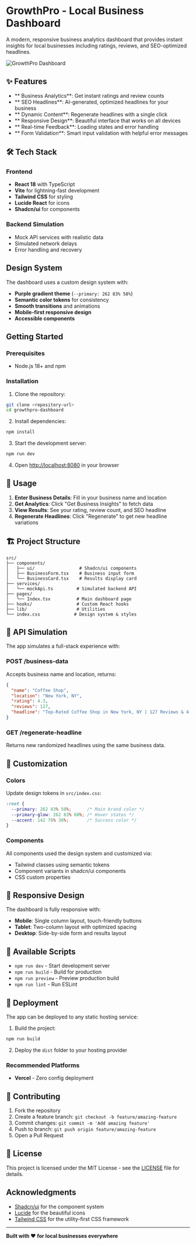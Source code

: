 # GrowthPro - Local Business Dashboard

A modern, responsive business analytics dashboard that provides instant insights for local businesses including ratings, reviews, and SEO-optimized headlines.

![GrowthPro Dashboard](https://via.placeholder.com/800x400/6366f1/ffffff?text=GrowthPro+Business+Dashboard)

## ✨ Features

- ** Business Analytics**: Get instant ratings and review counts
- ** SEO Headlines**: AI-generated, optimized headlines for your business
- ** Dynamic Content**: Regenerate headlines with a single click
- ** Responsive Design**: Beautiful interface that works on all devices
- ** Real-time Feedback**: Loading states and error handling
- ** Form Validation**: Smart input validation with helpful error messages

## 🛠 Tech Stack

### Frontend
- **React 18** with TypeScript
- **Vite** for lightning-fast development
- **Tailwind CSS** for styling
- **Lucide React** for icons
- **Shadcn/ui** for components

### Backend Simulation
- Mock API services with realistic data
- Simulated network delays
- Error handling and recovery

##  Design System

The dashboard uses a custom design system with:
- **Purple gradient theme** (`--primary: 262 83% 58%`)
- **Semantic color tokens** for consistency
- **Smooth transitions** and animations
- **Mobile-first responsive design**
- **Accessible components**

##  Getting Started

### Prerequisites
- Node.js 18+ and npm

### Installation

1. Clone the repository:
```bash
git clone <repository-url>
cd growthpro-dashboard
```

2. Install dependencies:
```bash
npm install
```

3. Start the development server:
```bash
npm run dev
```

4. Open [http://localhost:8080](http://localhost:8080) in your browser

## 📖 Usage

1. **Enter Business Details**: Fill in your business name and location
2. **Get Analytics**: Click "Get Business Insights" to fetch data
3. **View Results**: See your rating, review count, and SEO headline
4. **Regenerate Headlines**: Click "Regenerate" to get new headline variations

## 🏗️ Project Structure

```
src/
├── components/
│   ├── ui/                 # Shadcn/ui components
│   ├── BusinessForm.tsx    # Business input form
│   └── BusinessCard.tsx    # Results display card
├── services/
│   └── mockApi.ts         # Simulated backend API
├── pages/
│   └── Index.tsx          # Main dashboard page
├── hooks/                 # Custom React hooks
├── lib/                   # Utilities
└── index.css             # Design system & styles
```

## 📖 API Simulation

The app simulates a full-stack experience with:

### POST /business-data
Accepts business name and location, returns:
```json
{
  "name": "Coffee Shop",
  "location": "New York, NY",
  "rating": 4.3,
  "reviews": 127,
  "headline": "Top-Rated Coffee Shop in New York, NY | 127 Reviews & 4.3-Star Service"
}
```

### GET /regenerate-headline
Returns new randomized headlines using the same business data.

## 📖 Customization

### Colors
Update design tokens in `src/index.css`:
```css
:root {
  --primary: 262 83% 58%;      /* Main brand color */
  --primary-glow: 262 83% 68%; /* Hover states */
  --accent: 142 76% 36%;       /* Success color */
}
```

### Components
All components used the design system and customized via:
- Tailwind classes using semantic tokens
- Component variants in shadcn/ui components
- CSS custom properties

## 📱 Responsive Design

The dashboard is fully responsive with:
- **Mobile**: Single column layout, touch-friendly buttons
- **Tablet**: Two-column layout with optimized spacing  
- **Desktop**: Side-by-side form and results layout

## 🔧 Available Scripts

- `npm run dev` - Start development server
- `npm run build` - Build for production
- `npm run preview` - Preview production build
- `npm run lint` - Run ESLint

##  📖 Deployment

The app can be deployed to any static hosting service:

1. Build the project:
```bash
npm run build
```

2. Deploy the `dist` folder to your hosting provider

### Recommended Platforms

- **Vercel** - Zero config deployment

## 🤝 Contributing

1. Fork the repository
2. Create a feature branch: `git checkout -b feature/amazing-feature`
3. Commit changes: `git commit -m 'Add amazing feature'`
4. Push to branch: `git push origin feature/amazing-feature`
5. Open a Pull Request

## 📝 License

This project is licensed under the MIT License - see the [LICENSE](LICENSE) file for details.

## Acknowledgments

- [Shadcn/ui](https://ui.shadcn.com/) for the component system
- [Lucide](https://lucide.dev/) for the beautiful icons
- [Tailwind CSS](https://tailwindcss.com/) for the utility-first CSS framework

---

**Built with ❤️ for local businesses everywhere**
